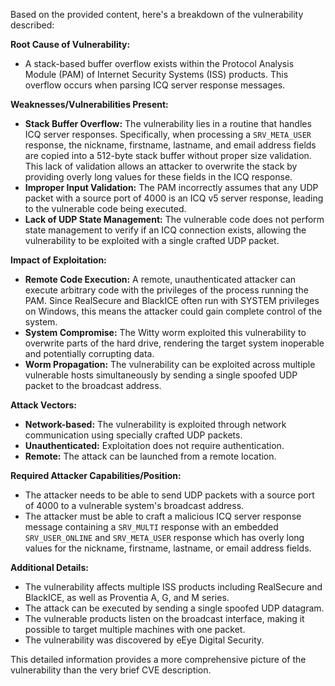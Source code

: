 Based on the provided content, here's a breakdown of the vulnerability described:

**Root Cause of Vulnerability:**

*   A stack-based buffer overflow exists within the Protocol Analysis Module (PAM) of Internet Security Systems (ISS) products. This overflow occurs when parsing ICQ server response messages.

**Weaknesses/Vulnerabilities Present:**

*   **Stack Buffer Overflow:** The vulnerability lies in a routine that handles ICQ server responses. Specifically, when processing a `SRV_META_USER` response, the nickname, firstname, lastname, and email address fields are copied into a 512-byte stack buffer without proper size validation. This lack of validation allows an attacker to overwrite the stack by providing overly long values for these fields in the ICQ response.
*   **Improper Input Validation:** The PAM incorrectly assumes that any UDP packet with a source port of 4000 is an ICQ v5 server response, leading to the vulnerable code being executed.
*  **Lack of UDP State Management:** The vulnerable code does not perform state management to verify if an ICQ connection exists, allowing the vulnerability to be exploited with a single crafted UDP packet.

**Impact of Exploitation:**

*   **Remote Code Execution:** A remote, unauthenticated attacker can execute arbitrary code with the privileges of the process running the PAM. Since RealSecure and BlackICE often run with SYSTEM privileges on Windows, this means the attacker could gain complete control of the system.
*   **System Compromise:** The Witty worm exploited this vulnerability to overwrite parts of the hard drive, rendering the target system inoperable and potentially corrupting data.
*   **Worm Propagation:** The vulnerability can be exploited across multiple vulnerable hosts simultaneously by sending a single spoofed UDP packet to the broadcast address.

**Attack Vectors:**

*   **Network-based:** The vulnerability is exploited through network communication using specially crafted UDP packets.
*   **Unauthenticated:** Exploitation does not require authentication.
*   **Remote:** The attack can be launched from a remote location.

**Required Attacker Capabilities/Position:**

*   The attacker needs to be able to send UDP packets with a source port of 4000 to a vulnerable system's broadcast address.
*   The attacker must be able to craft a malicious ICQ server response message containing a `SRV_MULTI` response with an embedded `SRV_USER_ONLINE` and `SRV_META_USER` response which has overly long values for the nickname, firstname, lastname, or email address fields.

**Additional Details:**

*   The vulnerability affects multiple ISS products including RealSecure and BlackICE, as well as Proventia A, G, and M series.
*   The attack can be executed by sending a single spoofed UDP datagram.
*   The vulnerable products listen on the broadcast interface, making it possible to target multiple machines with one packet.
*   The vulnerability was discovered by eEye Digital Security.

This detailed information provides a more comprehensive picture of the vulnerability than the very brief CVE description.